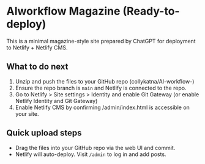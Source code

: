 # AIworkflow Magazine (Ready-to-deploy)

This is a minimal magazine-style site prepared by ChatGPT for deployment to Netlify + Netlify CMS.

## What to do next
1. Unzip and push the files to your GitHub repo (collykatna/AI-workflow-)
2. Ensure the repo branch is `main` and Netlify is connected to the repo.
3. Go to Netlify > Site settings > Identity and enable Git Gateway (or enable Netlify Identity and Git Gateway)
4. Enable Netlify CMS by confirming /admin/index.html is accessible on your site.

## Quick upload steps
- Drag the files into your GitHub repo via the web UI and commit.
- Netlify will auto-deploy. Visit `/admin` to log in and add posts.
